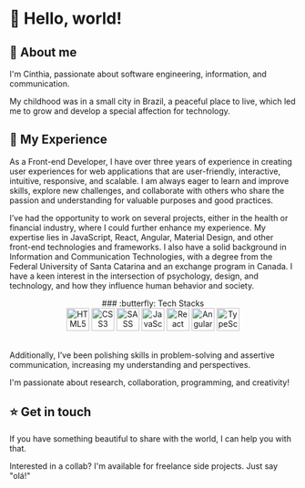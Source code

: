  # :wave: Hello, world!
 
 ## :white_heart:	About me 
<p>I'm Cinthia, passionate about software engineering, information, and communication. </p>
<p>My childhood was in a small city in Brazil, a peaceful place to live, which led me to grow and develop a special affection for technology.</p>

## :rocket:	My Experience 
<p>As a Front-end Developer, I have over three years of experience in creating user experiences for web applications that are user-friendly, interactive, intuitive, responsive, and scalable. I am always eager to learn and improve skills, explore new challenges, and collaborate with others who share the passion and understanding for valuable purposes and good practices.</p>

<p>I’ve had the opportunity to work on several projects, either in the health or financial industry, where I could further enhance my experience. My expertise lies in JavaScript, React, Angular, Material Design, and other front-end technologies and frameworks. I also have a solid background in Information and Communication Technologies, with a degree from the Federal University of Santa Catarina and an exchange program in Canada. I have a keen interest in the intersection of psychology, design, and technology, and how they influence human behavior and society.</p>

<div align="center">
 ### :butterfly:	Tech Stacks
</div>
<div align="center">
<img height="40rem" src="https://cdn.jsdelivr.net/gh/devicons/devicon/icons/html5/html5-original.svg" alt="HTML5" />
<img height="40rem" src="https://cdn.jsdelivr.net/gh/devicons/devicon/icons/css3/css3-original.svg" alt="CSS3" />
<img height="40rem" src="https://cdn.jsdelivr.net/gh/devicons/devicon/icons/sass/sass-original.svg" alt="SASS" /> 
<img height="40rem" src="https://cdn.jsdelivr.net/gh/devicons/devicon/icons/javascript/javascript-original.svg" alt="JavaScript" />
<img height="40rem" src="https://cdn.jsdelivr.net/gh/devicons/devicon/icons/react/react-original.svg" alt="React" />
<img height="40rem" src="https://cdn.jsdelivr.net/gh/devicons/devicon/icons/angularjs/angularjs-original.svg" alt="Angular"/>
<img height="40rem" src="https://cdn.jsdelivr.net/gh/devicons/devicon/icons/typescript/typescript-original.svg" alt="TypeScript" />
</div>
<br/>
<p>Additionally, I’ve been polishing skills in problem-solving and assertive communication, increasing my understanding and perspectives.</p>

<p>I'm passionate about research, collaboration, programming, and creativity!</p>

## :star:	Get in touch 

<p>If you have something beautiful to share with the world, I can help you with that.</p>
<p>Interested in a collab? I'm available for freelance side projects. Just say "olá!" </p>



<!--
**CinPi7/CinPi7** is a ✨ _special_ ✨ repository because its `README.md` (this file) appears on your GitHub profile.

Here are some ideas to get you started:

- 🔭 I’m currently working on ...
- 🌱 I’m currently learning ...
- 👯 I’m looking to collaborate on ...
- 🤔 I’m looking for help with ...
- 💬 Ask me about ...
- 📫 How to reach me: ...
- 😄 Pronouns: ...
- ⚡ Fun fact: ...
-->
